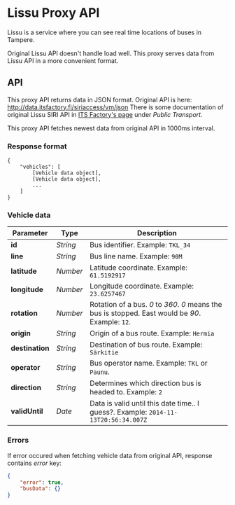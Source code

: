 # Lissu Proxy API

Lissu is a service where you can see real time locations of buses in Tampere.

Original Lissu API doesn't handle load well. This proxy serves data from Lissu API in a more
convenient format.

## API

This proxy API returns data in JSON format. Original API is here: http://data.itsfactory.fi/siriaccess/vm/json
There is some documentation of original Lissu SIRI API in [ITS Factory's page](http://wiki.itsfactory.fi/index.php/ITS_Factory_Developer_Wiki) under *Public Transport*.

This proxy API fetches newest data from original API in 1000ms interval.

### Response format

```
{
    "vehicles": [
        [Vehicle data object],
        [Vehicle data object],
        ...
    ]
}
```

### Vehicle data

Parameter | Type | Description
--------- | ---- | -----------
**id**               | *String*  |  Bus identifier. Example: `TKL_34`
**line**             | *String*  |  Bus line name. Example: `90M`
**latitude**         | *Number*  |  Latitude coordinate. Example: `61.5192917`
**longitude**        | *Number*  |  Longitude coordinate. Example: `23.6257467`
**rotation**         | *Number*  |  Rotation of a bus. *0* to *360*. *0* means the bus is stopped. East would be *90*. Example: `12`.
**origin**           | *String*  |  Origin of a bus route. Example: `Hermia`
**destination**      | *String*  |  Destination of bus route. Example: `Särkitie`
**operator**         | *String*  |  Bus operator name. Example: `TKL` or `Paunu`.
**direction**        | *String*  |  Determines which direction bus is headed to. Example: `2`
**validUntil**       | *Date*    |  Data is valid until this date time.. I guess?. Example: `2014-11-13T20:56:34.007Z`


### Errors

If error occured when fetching vehicle data from original API, response contains *error* key:

```json
{
    "error": true,
    "busData": {}
}
```
